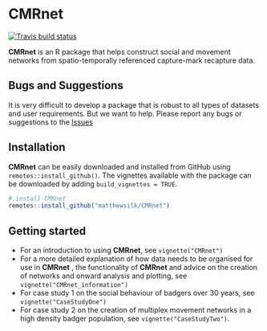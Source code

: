 
<!-- README.md is generated from README.Rmd. Please edit that file -->

# **CMRnet**

<!-- badges: start -->

[![Travis build
status](https://travis-ci.org/matthewsilk/CMRnet.svg?branch=master)](https://travis-ci.org/matthewsilk/CMRnet)
<!-- badges: end -->

**CMRnet** is an R package that helps construct social and movement
networks from spatio-temporally referenced capture-mark recapture data.

## Bugs and Suggestions

It is very difficult to develop a package that is robust to all types of
datasets and user requirements. But we want to help. Please report any
bugs or suggestions to the
[Issues](https://github.com/matthewsilk/CMRnet)

## Installation

**CMRnet** can be easily downloaded and installed from GitHub using
`remotes::install_github()`. The vignettes available with the package
can be downloaded by adding `build_vignettes = TRUE`.

``` r
# install CMRnet
remotes::install_github("matthewsilk/CMRnet")
```

## Getting started

  - For an introduction to using **CMRnet**, see `vignette("CMRnet")`
  - For a more detailed explanation of how data needs to be organised
    for use in **CMRnet** , the functionality of **CMRnet** and advice
    on the creation of networks and onward analysis and plotting, see
    `vignette("CMRnet_information")`
  - For case study 1 on the social behaviour of badgers over 30 years,
    see `vignette("CaseStudyOne")`
  - For case study 2 on the creation of multiplex movement networks in a
    high density badger population, see `vignette("CaseStudyTwo")`.
